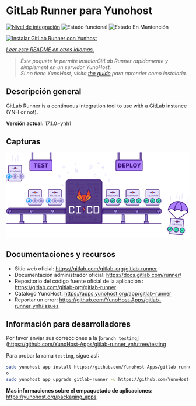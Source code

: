 <!--
Este archivo README esta generado automaticamente<https://github.com/YunoHost/apps/tree/master/tools/readme_generator>
No se debe editar a mano.
-->

# GitLab Runner para Yunohost

[![Nivel de integración](https://dash.yunohost.org/integration/gitlab-runner.svg)](https://ci-apps.yunohost.org/ci/apps/gitlab-runner/) ![Estado funcional](https://ci-apps.yunohost.org/ci/badges/gitlab-runner.status.svg) ![Estado En Mantención](https://ci-apps.yunohost.org/ci/badges/gitlab-runner.maintain.svg)

[![Instalar GitLab Runner con Yunhost](https://install-app.yunohost.org/install-with-yunohost.svg)](https://install-app.yunohost.org/?app=gitlab-runner)

*[Leer este README en otros idiomas.](./ALL_README.md)*

> *Este paquete le permite instalarGitLab Runner rapidamente y simplement en un servidor YunoHost.*  
> *Si no tiene YunoHost, visita [the guide](https://yunohost.org/install) para aprender como instalarla.*

## Descripción general

GitLab Runner is a continuous integration tool to use with a GitLab instance (YNH or not).


**Versión actual:** 17.1.0~ynh1

## Capturas

![Captura de GitLab Runner](./doc/screenshots/ci-cd-test-deploy-illustration_2x.png)

## Documentaciones y recursos

- Sitio web oficial: <https://gitlab.com/gitlab-org/gitlab-runner>
- Documentación administrador oficial: <https://docs.gitlab.com/runner/>
- Repositorio del código fuente oficial de la aplicación : <https://gitlab.com/gitlab-org/gitlab-runner>
- Catálogo YunoHost: <https://apps.yunohost.org/app/gitlab-runner>
- Reportar un error: <https://github.com/YunoHost-Apps/gitlab-runner_ynh/issues>

## Información para desarrolladores

Por favor enviar sus correcciones a la [`branch testing`](https://github.com/YunoHost-Apps/gitlab-runner_ynh/tree/testing

Para probar la rama `testing`, sigue asÍ:

```bash
sudo yunohost app install https://github.com/YunoHost-Apps/gitlab-runner_ynh/tree/testing --debug
o
sudo yunohost app upgrade gitlab-runner -u https://github.com/YunoHost-Apps/gitlab-runner_ynh/tree/testing --debug
```

**Mas informaciones sobre el empaquetado de aplicaciones:** <https://yunohost.org/packaging_apps>
